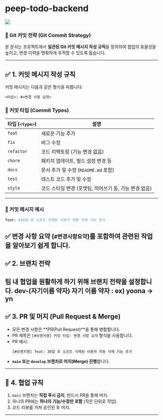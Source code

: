 # peep-todo-backend

<img src="https://img.shields.io/badge/java-007396?style=for-the-badge&logo=java&logoColor=white"> 


### **📝 Git 커밋 전략 (Git Commit Strategy)**

본 문서는 프로젝트에서 **일관된 Git 커밋 메시지 작성 규칙**을 정의하여 협업의 효율성을 높이고, 변경 이력을 명확하게 추적할 수 있도록 돕습니다.

---

## **✅ 1. 커밋 메시지 작성 규칙**
커밋 메시지는 다음과 같은 형식을 따릅니다:

```
<타입>: #<변경 사항 요약>
```

### **🔹 커밋 타입 (Commit Types)**
| 타입 (`<type>`) | 설명 |
|------------|------------|
| `feat`     | 새로운 기능 추가 |
| `fix`      | 버그 수정 |
| `refactor` | 코드 리팩토링 (기능 변경 없음) |
| `chore`    | 패키지 업데이트, 빌드 설정 변경 등 |
| `docs`     | 문서 추가 및 수정 (`README.md` 포함) |
| `test`     | 테스트 코드 추가 및 수정 |
| `style`    | 코드 스타일 변경 (포맷팅, 띄어쓰기 등, 기능 변경 없음) |

---

### **🔹 커밋 메시지 예시**
```bash
feat: #30일 후 소프트 삭제된 사용자 자동 삭제 기능 추가
```
✅ 변경 사항 요약 (`#변경사항요약`)를 포함하여 관련된 작업을 알아보기 쉽게 합니다.  
---

## **✅ 2. 브랜치 전략**
팀 내 협업을 원활하게 하기 위해 **브랜치 전략**을 설정합니다.
dev-(자기이름 약자) 
자기 이름 약자 : ex) yoona -> yn
---

## **✅ 3. PR 및 머지 (Pull Request & Merge)**
- 모든 변경 사항은 **PR(Pull Request)**을 통해 병합합니다.
- PR 제목은 `[#브랜치명] 커밋 타입: 변경 사항 요약` 형식을 사용합니다.
- PR 예시:
  ```
  [#브랜치명] feat: 30일 후 소프트 삭제된 사용자 자동 삭제 기능 추가
  ```
- **`main` 또는 `develop` 브랜치로 머지(Merge) 진행**합니다.

---

## **🚀 4. 협업 규칙**
1. `main` 브랜치는 **직접 푸시 금지**, 반드시 PR을 통해 머지.
2. 하나의 PR에는 **하나의 기능/수정만 포함** (작은 단위로 작업).
3. 코드 리뷰를 거쳐 승인된 후 머지.

---


